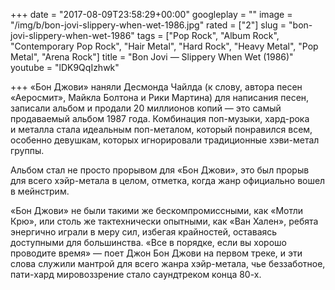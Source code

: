 +++
date = "2017-08-09T23:58:29+00:00"
googleplay = ""
image = "/img/b/bon-jovi-slippery-when-wet-1986.jpg"
rated = ["2"]
slug = "bon-jovi-slippery-when-wet-1986"
tags = ["Pop Rock", "Album Rock", "Contemporary Pop Rock", "Hair Metal", "Hard Rock", "Heavy Metal", "Pop Metal", "Arena Rock"]
title = "Bon Jovi — Slippery When Wet (1986)"
youtube = "lDK9QqIzhwk"

+++
&laquo;Бон Джови&raquo; наняли Десмонда Чайлда (к&nbsp;слову, автора песен &laquo;Аеросмит&raquo;, Майкла Болтона и&nbsp;Рики Мартина) для написания песен, записали альбом и&nbsp;продали 20&nbsp;миллионов копий&nbsp;&mdash; это самый продаваемый альбом 1987&nbsp;года. Комбинация поп-музыки, хард-рока и&nbsp;металла стала идеальным поп-металом, который понравился всем, особенно девушкам, которых игнорировали традиционные хэви-метал группы.

Альбом стал не&nbsp;просто прорывом для &laquo;Бон Джови&raquo;, это был прорыв для всего хэйр-метала в&nbsp;целом, отметка, когда жанр официально вошел в&nbsp;мейнстрим.

&laquo;Бон Джови&raquo; не&nbsp;были такими&nbsp;же бескомпромиссными, как &laquo;Мотли Крю&raquo;, или столь&nbsp;же тактехнически опытными, как &laquo;Ван Хален&raquo;, ребята энергично играли в&nbsp;меру сил, избегая крайностей, оставаясь доступными для большинства. &laquo;Все в&nbsp;порядке, если вы&nbsp;хорошо проводите время&raquo;&nbsp;&mdash; поет Джон Бон Джови на&nbsp;первом треке, и&nbsp;эти слова служили мантрой для всего жанра хэйр-метала, чье беззаботное, пати-хард мировоззрение стало саундтреком конца <nobr>80-х</nobr>.